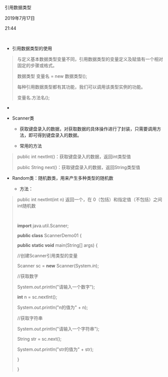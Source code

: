 引用数据类型

2019年7月17日

21:44

 

-   引用数据类型的使用

> 与定义基本数据类型变量不同，引用数据类型的变量定义及赋值有一个相对固定的步骤或格式。
>
> 数据类型 变量名 = new 数据类型();
>
> 每种引用数据类型都有其功能，我们可以调用该类型实例的功能。
>
> 变量名.方法名();

-    

-   Scanner类

    -   获取键盘录入的数据，对获取数据的具体操作进行了封装，只需要调用方法，即可得到键盘录入的数据。

    -   常用的方法

> public int nextInt()：获取键盘录入的数据，返回int类型值
>
> public String next()：获取键盘录入的数据，返回String类型值

-   Random类：随机数类，用来产生多种类型的随机数

    -   方法：

> public int nextInt(int n) 返回一个，在 0（包括）和指定值（不包括）之间int随机数
>
>  
>
> **import** java.util.Scanner;
>
> **public class** ScannerDemo01 {
>
> **public static void** main(String\[\] args) {
>
> //创建Scanner引用类型的变量
>
> Scanner sc = **new** Scanner(System.*in*);
>
> //获取数字
>
> System.*out*.println(\"请输入一个数字\");
>
> **int** n = sc.nextInt();
>
> System.*out*.println(\"n的值为\" + n);
>
> //获取字符串
>
> System.*out*.println(\"请输入一个字符串\");
>
> String str = sc.next();
>
> System.*out*.println(\"str的值为\" + str);
>
> }
>
> }
